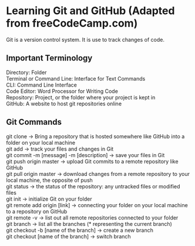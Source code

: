 # Learning Git and GitHub (Adapted from freeCodeCamp.com)
Git is a version control system. It is use to track changes of code. 

## Important Terminology
Directory: Folder\
Terminal or Command Line: Interface for Text Commands\
CLI: Command Line Interface\
Code Editor: Word Processor for Writing Code\
Repository: Project, or the folder where your project is kept in\
GitHub: A website to host git repositories online

## Git Commands 
git clone -> Bring a repository that is hosted somewhere like GitHub into a folder on your local machine\
git add -> track your files and changes in Git\
git commit -m [message] -m [description] -> save your files in Git\
git push origin master -> upload Git commits to a remote repository like GitHub\
git pull origin master -> download changes from a remote repository to your local machine, the opposite of push\
git status -> the status of the repository: any untracked files or modified files\
git init -> initialize Git on your folder\
git remote add origin [link] -> connecting your folder on your local machine to a repository on GitHub\
git remote -v -> list out all remote repositories connected to your folder\
git branch -> list all the branches (* representing the current branch)\
git checkout -b [name of the branch] -> create a new branch\
git checkout [name of the branch] -> switch branch












